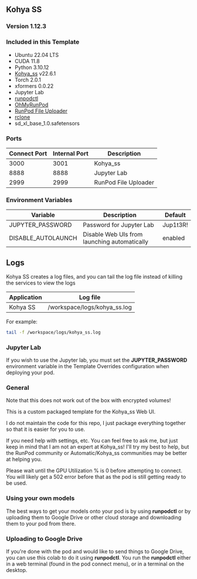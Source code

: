 ## Kohya SS

### Version 1.12.3

### Included in this Template

* Ubuntu 22.04 LTS
* CUDA 11.8
* Python 3.10.12
* [Kohya_ss](https://github.com/bmaltais/kohya_ss) v22.6.1
* Torch 2.0.1
* xformers 0.0.22
* Jupyter Lab
* [runpodctl](https://github.com/runpod/runpodctl)
* [OhMyRunPod](https://github.com/kodxana/OhMyRunPod)
* [RunPod File Uploader](https://github.com/kodxana/RunPod-FilleUploader)
* [rclone](https://rclone.org/)
* sd_xl_base_1.0.safetensors

### Ports

| Connect Port | Internal Port | Description          |
|--------------|---------------|----------------------|
| 3000         | 3001          | Kohya_ss             |
| 8888         | 8888          | Jupyter Lab          |
| 2999         | 2999          | RunPod File Uploader |

### Environment Variables

| Variable           | Description                                  | Default  |
|--------------------|----------------------------------------------|----------|
| JUPYTER_PASSWORD   | Password for Jupyter Lab                     | Jup1t3R! |
| DISABLE_AUTOLAUNCH | Disable Web UIs from launching automatically | enabled  |

## Logs

Kohya SS creates a log files, and you can tail the log file
instead of killing the services to view the logs

| Application             | Log file                     |
|-------------------------|------------------------------|
| Kohya SS                | /workspace/logs/kohya_ss.log |

For example:

```bash
tail -f /workspace/logs/kohya_ss.log
```

### Jupyter Lab

If you wish to use the Jupyter lab, you must set
the **JUPYTER_PASSWORD** environment variable in the
Template Overrides configuration when deploying
your pod.

### General

Note that this does not work out of the box with
encrypted volumes!

This is a custom packaged template for the Kohya_ss
Web UI.

I do not maintain the code for this repo,
I just package everything together so that it is
easier for you to use.

If you need help with settings, etc. You can feel free
to ask me, but just keep in mind that I am not an expert
at Kohya_ss! I'll try my best to help, but the
RunPod community or Automatic/Kohya_ss communities
may be better at helping you.

Please wait until the GPU Utilization % is 0 before
attempting to connect. You will likely get a 502 error
before that as the pod is still getting ready to be used.

### Using your own models

The best ways to get your models onto your pod is
by using **runpodctl** or by uploading them to Google
Drive or other cloud storage and downloading them
to your pod from there.

### Uploading to Google Drive

If you're done with the pod and would like to send
things to Google Drive, you can use this colab to do it
using **runpodctl**. You run the **runpodctl** either in
a web terminal (found in the pod connect menu), or
in a terminal on the desktop.
